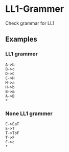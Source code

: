 # LL1-Grammer
Check grammar for LL1

## Examples

### LL1 grammer
```
A->b
B->c
D->C
C->H
H->a
H->b
B->&
A->B
*
```
### None LL1 grammer
```
E->EaT
E->T
T->TbF
T->F
F->c
*
```
